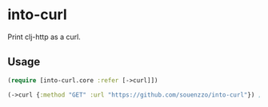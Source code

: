 # into-curl
Print clj-http as a curl.

## Usage

```clojure
(require [into-curl.core :refer [->curl]])

(->curl {:method "GET" :url "https://github.com/souenzzo/into-curl"}) ;; => curl 'https://github.com/souenzzo/into-curl' 
```
